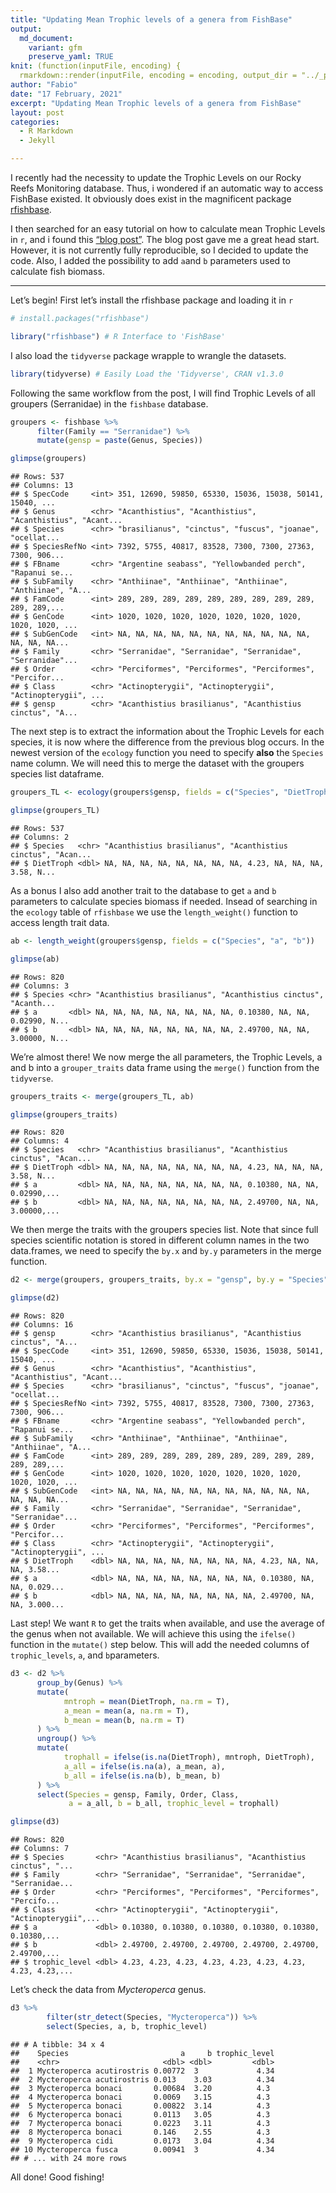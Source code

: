 ```yaml
---
title: "Updating Mean Trophic levels of a genera from FishBase"
output:
  md_document:
    variant: gfm
    preserve_yaml: TRUE
knit: (function(inputFile, encoding) {
  rmarkdown::render(inputFile, encoding = encoding, output_dir = "../_posts") })
author: "Fabio"
date: "17 February, 2021"
excerpt: "Updating Mean Trophic levels of a genera from FishBase"
layout: post
categories:
  - R Markdown
  - Jekyll

---
```


I recently had the necessity to update the Trophic Levels on our Rocky
Reefs Monitoring database. Thus, i wondered if an automatic way to
access FishBase existed. It obviously does exist in the magnificent
package [rfishbase](https://github.com/ropensci/rfishbase).

I then searched for an easy tutorial on how to calculate mean Trophic
Levels in `r`, and i found this [“blog
post”](https://www.r-bloggers.com/2017/03/mean-trophic-levels-of-a-genera-from-fishbase/).
The blog post gave me a great head start. However, it is not currently
fully reproducible, so I decided to update the code. Also, I added the
possibility to add `a`and `b` parameters used to calculate fish biomass.

------------------------------------------------------------------------

Let’s begin! First let’s install the rfishbase package and loading it in
`r`

``` r
# install.packages("rfishbase")

library("rfishbase") # R Interface to 'FishBase'
```

I also load the `tidyverse` package wrapple to wrangle the datasets.

``` r
library(tidyverse) # Easily Load the 'Tidyverse', CRAN v1.3.0 
```

Following the same workflow from the post, I will find Trophic Levels of
all groupers (Serranidae) in the `fishbase` database.

``` r
groupers <- fishbase %>%
      filter(Family == "Serranidae") %>%
      mutate(gensp = paste(Genus, Species))

glimpse(groupers)
```

    ## Rows: 537
    ## Columns: 13
    ## $ SpecCode     <int> 351, 12690, 59850, 65330, 15036, 15038, 50141, 15040, ...
    ## $ Genus        <chr> "Acanthistius", "Acanthistius", "Acanthistius", "Acant...
    ## $ Species      <chr> "brasilianus", "cinctus", "fuscus", "joanae", "ocellat...
    ## $ SpeciesRefNo <int> 7392, 5755, 40817, 83528, 7300, 7300, 27363, 7300, 906...
    ## $ FBname       <chr> "Argentine seabass", "Yellowbanded perch", "Rapanui se...
    ## $ SubFamily    <chr> "Anthiinae", "Anthiinae", "Anthiinae", "Anthiinae", "A...
    ## $ FamCode      <int> 289, 289, 289, 289, 289, 289, 289, 289, 289, 289, 289,...
    ## $ GenCode      <int> 1020, 1020, 1020, 1020, 1020, 1020, 1020, 1020, 1020, ...
    ## $ SubGenCode   <int> NA, NA, NA, NA, NA, NA, NA, NA, NA, NA, NA, NA, NA, NA...
    ## $ Family       <chr> "Serranidae", "Serranidae", "Serranidae", "Serranidae"...
    ## $ Order        <chr> "Perciformes", "Perciformes", "Perciformes", "Percifor...
    ## $ Class        <chr> "Actinopterygii", "Actinopterygii", "Actinopterygii", ...
    ## $ gensp        <chr> "Acanthistius brasilianus", "Acanthistius cinctus", "A...

The next step is to extract the information about the Trophic Levels for
each species, it is now where the difference from the previous blog
occurs. In the newest version of the `ecology` function you need to
specify **also** the `Species` name column. We will need this to merge
the dataset with the groupers species list dataframe.

``` r
groupers_TL <- ecology(groupers$gensp, fields = c("Species", "DietTroph"))

glimpse(groupers_TL)
```

    ## Rows: 537
    ## Columns: 2
    ## $ Species   <chr> "Acanthistius brasilianus", "Acanthistius cinctus", "Acan...
    ## $ DietTroph <dbl> NA, NA, NA, NA, NA, NA, NA, NA, 4.23, NA, NA, NA, 3.58, N...

As a bonus I also add another trait to the database to get `a` and `b`
parameters to calculate species biomass if needed. Insead of searching
in the `ecology` table of `rfishbase` we use the `length_weight()`
function to access length trait data.

``` r
ab <- length_weight(groupers$gensp, fields = c("Species", "a", "b"))

glimpse(ab)
```

    ## Rows: 820
    ## Columns: 3
    ## $ Species <chr> "Acanthistius brasilianus", "Acanthistius cinctus", "Acanth...
    ## $ a       <dbl> NA, NA, NA, NA, NA, NA, NA, NA, 0.10380, NA, NA, 0.02990, N...
    ## $ b       <dbl> NA, NA, NA, NA, NA, NA, NA, NA, 2.49700, NA, NA, 3.00000, N...

We’re almost there! We now merge the all parameters, the Trophic Levels,
a and b into a `grouper_traits` data frame using the `merge()` function
from the `tidyverse`.

``` r
groupers_traits <- merge(groupers_TL, ab)

glimpse(groupers_traits)
```

    ## Rows: 820
    ## Columns: 4
    ## $ Species   <chr> "Acanthistius brasilianus", "Acanthistius cinctus", "Acan...
    ## $ DietTroph <dbl> NA, NA, NA, NA, NA, NA, NA, NA, 4.23, NA, NA, NA, 3.58, N...
    ## $ a         <dbl> NA, NA, NA, NA, NA, NA, NA, NA, 0.10380, NA, NA, 0.02990,...
    ## $ b         <dbl> NA, NA, NA, NA, NA, NA, NA, NA, 2.49700, NA, NA, 3.00000,...

We then merge the traits with the groupers species list. Note that since
full species scientific notation is stored in different column names in
the two data.frames, we need to specify the `by.x` and `by.y` parameters
in the merge function.

``` r
d2 <- merge(groupers, groupers_traits, by.x = "gensp", by.y = "Species")

glimpse(d2)
```

    ## Rows: 820
    ## Columns: 16
    ## $ gensp        <chr> "Acanthistius brasilianus", "Acanthistius cinctus", "A...
    ## $ SpecCode     <int> 351, 12690, 59850, 65330, 15036, 15038, 50141, 15040, ...
    ## $ Genus        <chr> "Acanthistius", "Acanthistius", "Acanthistius", "Acant...
    ## $ Species      <chr> "brasilianus", "cinctus", "fuscus", "joanae", "ocellat...
    ## $ SpeciesRefNo <int> 7392, 5755, 40817, 83528, 7300, 7300, 27363, 7300, 906...
    ## $ FBname       <chr> "Argentine seabass", "Yellowbanded perch", "Rapanui se...
    ## $ SubFamily    <chr> "Anthiinae", "Anthiinae", "Anthiinae", "Anthiinae", "A...
    ## $ FamCode      <int> 289, 289, 289, 289, 289, 289, 289, 289, 289, 289, 289,...
    ## $ GenCode      <int> 1020, 1020, 1020, 1020, 1020, 1020, 1020, 1020, 1020, ...
    ## $ SubGenCode   <int> NA, NA, NA, NA, NA, NA, NA, NA, NA, NA, NA, NA, NA, NA...
    ## $ Family       <chr> "Serranidae", "Serranidae", "Serranidae", "Serranidae"...
    ## $ Order        <chr> "Perciformes", "Perciformes", "Perciformes", "Percifor...
    ## $ Class        <chr> "Actinopterygii", "Actinopterygii", "Actinopterygii", ...
    ## $ DietTroph    <dbl> NA, NA, NA, NA, NA, NA, NA, NA, 4.23, NA, NA, NA, 3.58...
    ## $ a            <dbl> NA, NA, NA, NA, NA, NA, NA, NA, 0.10380, NA, NA, 0.029...
    ## $ b            <dbl> NA, NA, NA, NA, NA, NA, NA, NA, 2.49700, NA, NA, 3.000...

Last step! We want `R` to get the traits when available, and use the
average of the genus when not available. We will achieve this using the
`ifelse()` function in the `mutate()` step below. This will add the
needed columns of `trophic_levels`, `a`, and `b`parameters.

``` r
d3 <- d2 %>%
      group_by(Genus) %>%
      mutate(
            mntroph = mean(DietTroph, na.rm = T),
            a_mean = mean(a, na.rm = T),
            b_mean = mean(b, na.rm = T)
      ) %>%
      ungroup() %>%
      mutate(
            trophall = ifelse(is.na(DietTroph), mntroph, DietTroph),
            a_all = ifelse(is.na(a), a_mean, a),
            b_all = ifelse(is.na(b), b_mean, b)
      ) %>%
      select(Species = gensp, Family, Order, Class,
             a = a_all, b = b_all, trophic_level = trophall)

glimpse(d3)
```

    ## Rows: 820
    ## Columns: 7
    ## $ Species       <chr> "Acanthistius brasilianus", "Acanthistius cinctus", "...
    ## $ Family        <chr> "Serranidae", "Serranidae", "Serranidae", "Serranidae...
    ## $ Order         <chr> "Perciformes", "Perciformes", "Perciformes", "Percifo...
    ## $ Class         <chr> "Actinopterygii", "Actinopterygii", "Actinopterygii",...
    ## $ a             <dbl> 0.10380, 0.10380, 0.10380, 0.10380, 0.10380, 0.10380,...
    ## $ b             <dbl> 2.49700, 2.49700, 2.49700, 2.49700, 2.49700, 2.49700,...
    ## $ trophic_level <dbl> 4.23, 4.23, 4.23, 4.23, 4.23, 4.23, 4.23, 4.23, 4.23,...

Let’s check the data from *Mycteroperca* genus.

``` r
d3 %>% 
        filter(str_detect(Species, "Mycteroperca")) %>% 
        select(Species, a, b, trophic_level)
```

    ## # A tibble: 34 x 4
    ##    Species                         a     b trophic_level
    ##    <chr>                       <dbl> <dbl>         <dbl>
    ##  1 Mycteroperca acutirostris 0.00772  3             4.34
    ##  2 Mycteroperca acutirostris 0.013    3.03          4.34
    ##  3 Mycteroperca bonaci       0.00684  3.20          4.3 
    ##  4 Mycteroperca bonaci       0.0069   3.15          4.3 
    ##  5 Mycteroperca bonaci       0.00822  3.14          4.3 
    ##  6 Mycteroperca bonaci       0.0113   3.05          4.3 
    ##  7 Mycteroperca bonaci       0.0223   3.11          4.3 
    ##  8 Mycteroperca bonaci       0.146    2.55          4.3 
    ##  9 Mycteroperca cidi         0.0173   3.04          4.34
    ## 10 Mycteroperca fusca        0.00941  3             4.34
    ## # ... with 24 more rows

All done! Good fishing!
